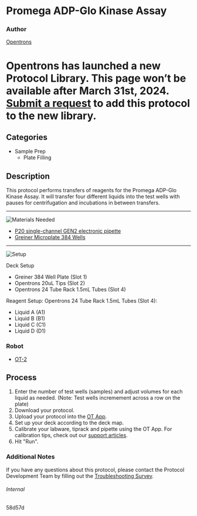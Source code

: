 # Promega ADP-Glo Kinase Assay

### Author
[Opentrons](https://opentrons.com/)


# Opentrons has launched a new Protocol Library. This page won’t be available after March 31st, 2024. [Submit a request](https://docs.google.com/forms/d/e/1FAIpQLSdYYp9QCKow4nn0KlCVsMS3HX0eJ0N9O7-erajKvcpT0lWbSg/viewform) to add this protocol to the new library.

## Categories
* Sample Prep
	* Plate Filling


## Description
This protocol performs transfers of reagents for the Promega ADP-Glo Kinase Assay. It will transfer four different liquids into the test wells with pauses for centrifugation and incubations in between transfers.

---

![Materials Needed](https://s3.amazonaws.com/opentrons-protocol-library-website/custom-README-images/001-General+Headings/materials.png)

* [P20 single-channel GEN2 electronic pipette](https://shop.opentrons.com/collections/ot-2-pipettes/products/single-channel-electronic-pipette)
* [Greiner Microplate 384 Wells](https://shop.gbo.com/en/usa/products/bioscience/covid-19/covid-19-non-binding-microplates/781904.html)

---
![Setup](https://s3.amazonaws.com/opentrons-protocol-library-website/custom-README-images/001-General+Headings/Setup.png)

Deck Setup
* Greiner 384 Well Plate (Slot 1)
* Opentrons 20uL Tips (Slot 2)
* Opentrons 24 Tube Rack 1.5mL Tubes (Slot 4)

Reagent Setup: Opentrons 24 Tube Rack 1.5mL Tubes (Slot 4):
* Liquid A (A1)
* Liquid B (B1)
* Liquid C (C1)
* Liquid D (D1)

### Robot
* [OT-2](https://opentrons.com/ot-2)

## Process
1. Enter the number of test wells (samples) and adjust volumes for each liquid as needed. (Note: Test wells incremement across a row on the plate)
2. Download your protocol.
3. Upload your protocol into the [OT App](https://opentrons.com/ot-app).
4. Set up your deck according to the deck map.
5. Calibrate your labware, tiprack and pipette using the OT App. For calibration tips, check out our [support articles](https://support.opentrons.com/en/collections/1559720-guide-for-getting-started-with-the-ot-2).
6. Hit "Run".

### Additional Notes
If you have any questions about this protocol, please contact the Protocol Development Team by filling out the [Troubleshooting Survey](https://protocol-troubleshooting.paperform.co/).

###### Internal
58d57d
